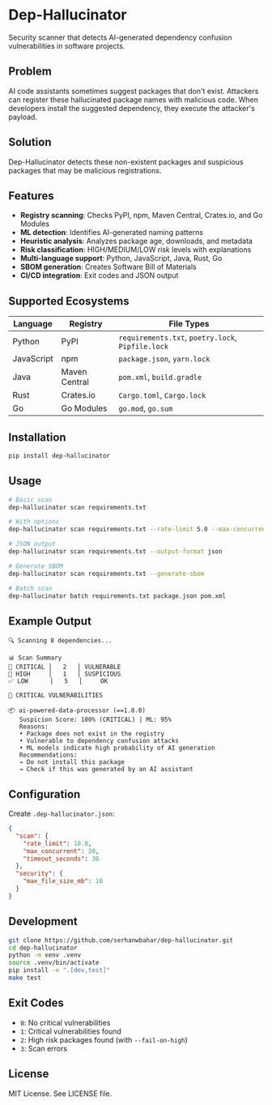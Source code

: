 # Dep-Hallucinator

Security scanner that detects AI-generated dependency confusion vulnerabilities in software projects.

## Problem

AI code assistants sometimes suggest packages that don't exist. Attackers can register these hallucinated package names with malicious code. When developers install the suggested dependency, they execute the attacker's payload.

## Solution

Dep-Hallucinator detects these non-existent packages and suspicious packages that may be malicious registrations.

## Features

* **Registry scanning**: Checks PyPI, npm, Maven Central, Crates.io, and Go Modules
* **ML detection**: Identifies AI-generated naming patterns
* **Heuristic analysis**: Analyzes package age, downloads, and metadata
* **Risk classification**: HIGH/MEDIUM/LOW risk levels with explanations
* **Multi-language support**: Python, JavaScript, Java, Rust, Go
* **SBOM generation**: Creates Software Bill of Materials
* **CI/CD integration**: Exit codes and JSON output

## Supported Ecosystems

| Language | Registry | File Types |
|----------|----------|------------|
| Python | PyPI | `requirements.txt`, `poetry.lock`, `Pipfile.lock` |
| JavaScript | npm | `package.json`, `yarn.lock` |
| Java | Maven Central | `pom.xml`, `build.gradle` |
| Rust | Crates.io | `Cargo.toml`, `Cargo.lock` |
| Go | Go Modules | `go.mod`, `go.sum` |

## Installation

```bash
pip install dep-hallucinator
```

## Usage

```bash
# Basic scan
dep-hallucinator scan requirements.txt

# With options
dep-hallucinator scan requirements.txt --rate-limit 5.0 --max-concurrent 10

# JSON output
dep-hallucinator scan requirements.txt --output-format json

# Generate SBOM
dep-hallucinator scan requirements.txt --generate-sbom

# Batch scan
dep-hallucinator batch requirements.txt package.json pom.xml
```

## Example Output

```
🔍 Scanning 8 dependencies...

📊 Scan Summary           
🚨 CRITICAL │   2   │ VULNERABLE
🔶 HIGH     │   1   │ SUSPICIOUS  
✅ LOW      │   5   │     OK     

🚨 CRITICAL VULNERABILITIES

📦 ai-powered-data-processor (==1.0.0)
   Suspicion Score: 100% (CRITICAL) | ML: 95%
   Reasons:
   • Package does not exist in the registry
   • Vulnerable to dependency confusion attacks
   • ML models indicate high probability of AI generation
   Recommendations:
   → Do not install this package
   → Check if this was generated by an AI assistant
```

## Configuration

Create `.dep-hallucinator.json`:

```json
{
  "scan": {
    "rate_limit": 10.0,
    "max_concurrent": 20,
    "timeout_seconds": 30
  },
  "security": {
    "max_file_size_mb": 10
  }
}
```

## Development

```bash
git clone https://github.com/serhanwbahar/dep-hallucinator.git
cd dep-hallucinator
python -m venv .venv
source .venv/bin/activate
pip install -e ".[dev,test]"
make test
```

## Exit Codes

- `0`: No critical vulnerabilities
- `1`: Critical vulnerabilities found
- `2`: High risk packages found (with `--fail-on-high`)
- `3`: Scan errors

## License

MIT License. See LICENSE file.
